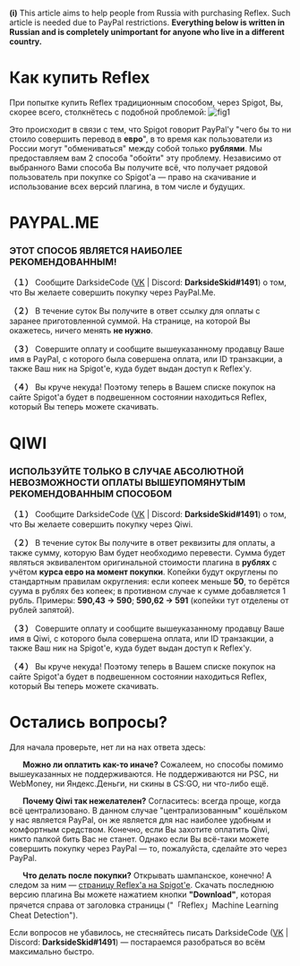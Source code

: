 **(i)** This article aims to help people from Russia with purchasing Reflex. Such article is needed due to PayPal restrictions.
**Everything below is written in Russian and is completely unimportant for anyone who live in a different country.**


# Как купить Reflex
При попытке купить Reflex традиционным способом, через Spigot, Вы, скорее всего, столкнётесь с подобной проблемой:
![fig1](https://sc.reflex.rip/MQuV.png)


Это происходит в связи с тем, что Spigot говорит PayPal'у "чего бы то ни стоило совершить перевод в **евро**", в то время как пользователи из России могут "обмениваться" между собой только **рублями**.
Мы предоставляем вам 2 способа "обойти" эту проблему. Независимо от выбранного Вами способа Вы получите всё, что получает рядовой пользователь при покупке со Spigot'а — право на скачивание и использование всех версий плагина, в том числе и будущих.


# PAYPAL.ME
### ЭТОТ СПОСОБ ЯВЛЯЕТСЯ НАИБОЛЕЕ РЕКОМЕНДОВАННЫМ!
**（１）** Сообщите DarksideCode ([VK](https://vk.com/darksidecode) | Discord: **DarksideSkid#1491**) о том, что Вы желаете совершить покупку через PayPal.Me.

**（２）** В течение суток Вы получите в ответ ссылку для оплаты с заранее приготовленной суммой. На странице, на которой Вы окажетесь, ничего менять **не нужно**.

**（３）** Совершите оплату и сообщите вышеуказанному продавцу Ваше имя в PayPal, с которого была совершена оплата, или ID транзакции, а также Ваш ник на Spigot'е, куда будет выдан доступ к Reflex'у.

**（４）** Вы круче некуда! Поэтому теперь в Вашем списке покупок на сайте Spigot'а будет в подвешенном состоянии находиться Reflex, который Вы теперь можете скачивать.


# QIWI
### ИСПОЛЬЗУЙТЕ ТОЛЬКО В СЛУЧАЕ АБСОЛЮТНОЙ НЕВОЗМОЖНОСТИ ОПЛАТЫ ВЫШЕУПОМЯНУТЫМ РЕКОМЕНДОВАННЫМ СПОСОБОМ
**（１）** Сообщите DarksideCode ([VK](https://vk.com/darksidecode) | Discord: **DarksideSkid#1491**) о том, что Вы желаете совершить покупку через Qiwi.

**（２）** В течение суток Вы получите в ответ реквизиты для оплаты, а также сумму, которую Вам будет необходимо перевести. Сумма будет являться эквивалентом оригинальной стоимости плагина в **рублях** с учётом **курса евро на момент покупки**. Копейки будут округлены по стандартным правилам округления: если копеек меньше **50**, то берётся суума в рублях без копеек; в противном случае к сумме добавляется 1 рубль. Примеры: **590,43 → 590**; **590,62 → 591** (копейки тут отделены от рублей запятой).

**（３）** Совершите оплату и сообщите вышеуказанному продавцу Ваше имя в Qiwi, с которого была совершена оплата, или ID транзакции, а также Ваш ник на Spigot'е, куда будет выдан доступ к Reflex'у.

**（４）** Вы круче некуда! Поэтому теперь в Вашем списке покупок на сайте Spigot'а будет в подвешенном состоянии находиться Reflex, который Вы теперь можете скачивать.


# Остались вопросы?
Для начала проверьте, нет ли на нах ответа здесь:


&nbsp;&nbsp;&nbsp;&nbsp;&nbsp;&nbsp;**Можно ли оплатить как-то иначе?** Сожалеем, но способы помимо вышеуказанных не поддерживаются. Не поддерживаются ни PSC, ни WebMoney, ни Яндекс.Деньги, ни скины в CS:GO, ни что-либо ещё.


&nbsp;&nbsp;&nbsp;&nbsp;&nbsp;&nbsp;**Почему Qiwi так нежелателен?** Согласитесь: всегда проще, когда всё централизовано. В данном случае "централизованным" кошёльком у нас является PayPal, он же является для нас наиболее удобным и комфортным средством. Конечно, если Вы захотите оплатить Qiwi, никто палкой бить Вас не станет. Однако если Вы всё-таки можете совершить покупку через PayPal — то, пожалуйста, сделайте это через PayPal.


&nbsp;&nbsp;&nbsp;&nbsp;&nbsp;&nbsp;**Что делать после покупки?** Открывать шампанское, конечно! А следом за ним — [страницу Reflex'а на Spigot'е](https://g.reflex.rip/spigot). Скачать последнюю версию плагина Вы можете нажатием кнопки **"Download"**, которая прячется справа от заголовка страницы ("「Reflex」Machine Learning Cheat Detection").


Если вопросов не убавилось, не стесняйтесь писать DarksideCode ([VK](https://vk.com/darksidecode) | Discord: **DarksideSkid#1491**) — постараемся разобраться во всём максимально быстро.
